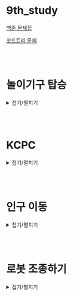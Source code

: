 # 9th_study

[백준 문제집](https://www.acmicpc.net/workbook/view/16983)

[코드트리 문제](https://www.codetree.ai/training-field/frequent-problems/problems/go-on-the-rides/description?page=1&pageSize=20&name=%EB%86%80%EC%9D%B4%EA%B8%B0%EA%B5%AC+%ED%83%91%EC%8A%B9)

<br><br>

# 놀이기구 탑승

<details>
<summary>접기/펼치기</summary>
<div markdown="1">

## [민웅](<./놀이기구 탑승/민웅.py>)

```py
import sys
input = sys.stdin.readline
dxy = [(0, 1), (0, -1), (1, 0), (-1, 0)]
points = [0, 1, 10, 100, 1000]

N = int(input())

liked_lst = [[] for _ in range(N * N + 1)]
mat = [[0] * N for _ in range(N)]
point = 0

for _ in range(N * N):
    num, *liked = list(map(int, input().split()))

    max_cnt = 0
    empty = 0
    ci, cj = 401, 401
    for i in range(N):
        for j in range(N):
            if mat[i][j] == 0:
                temp = 0
                now_empty = 0
                for d in dxy:
                    nx = i + d[0]
                    ny = j + d[1]

                    if 0 <= nx <= N - 1 and 0 <= ny <= N - 1:
                        if mat[nx][ny] in liked:
                            temp += 1
                        elif mat[nx][ny] == 0:
                            now_empty += 1

                if temp > max_cnt:
                    empty = now_empty
                    max_cnt = temp
                    ci = i
                    cj = j
                elif temp == max_cnt:
                    if now_empty > empty:
                        empty = now_empty
                        ci = i
                        cj = j
                    elif now_empty == empty:
                        if ci > i:
                            ci = i
                            cj = j
                        elif ci == i:
                            if cj > j:
                                cj = j
    mat[ci][cj] = num
    liked_lst[num] = liked

for i in range(N):
    for j in range(N):
        now = mat[i][j]
        friends = 0
        for d in dxy:
            nx = i + d[0]
            ny = j + d[1]

            if 0 <= nx <= N - 1 and 0 <= ny <= N - 1:
                check = mat[nx][ny]
                if check in liked_lst[now]:
                    friends += 1
        point += points[friends]

print(point)

```

## [병국](<./놀이기구 탑승/병국.py>)

```py

```

## [상미](<./놀이기구 탑승/상미.py>)

```py

```

## [서희](<./놀이기구 탑승/서희.py>)

```py

```

## [성구](<./놀이기구 탑승/성구.py>)

```py


```

</div>

</details>

<br><br>

# KCPC

<details>
<summary>접기/펼치기</summary>
<div markdown="1">

## [민웅](<./KCPC/민웅.py>)

```py

```

## [병국](<./KCPC/병국.py>)

```py

```

## [상미](<./KCPC/상미.py>)

```py

```

## [서희](<./KCPC/서희.py>)

```py

```

## [성구](<./KCPC/성구.py>)

```py

```

</div>

</details>

<br><br>

# 인구 이동

<details>
<summary>접기/펼치기</summary>
<div markdown="1">

## [민웅](<./인구 이동/민웅.py>)

```py

```

## [병국](<./인구 이동/병국.py>)

```py

```

## [서희](<./인구 이동/서희.py>)

```py

```

## [성구](<./인구 이동/성구.py>)

```py

```

</div>

</details>

<br><br>

# 로봇 조종하기

<details>
<summary>접기/펼치기</summary>
<div markdown="1">

## [민웅](<./로봇 조종하기/민웅.py>)

```py

```

## [병국](<./로봇 조종하기/병국.py>)

```py

```

## [상미](<./로봇 조종하기/상미.py>)

```py

```

## [서희](<./로봇 조종하기/서희.py>)

```py

```

## [성구](<./로봇 조종하기/성구.py>)

```py

```

</div>

</details>

<br><br>
